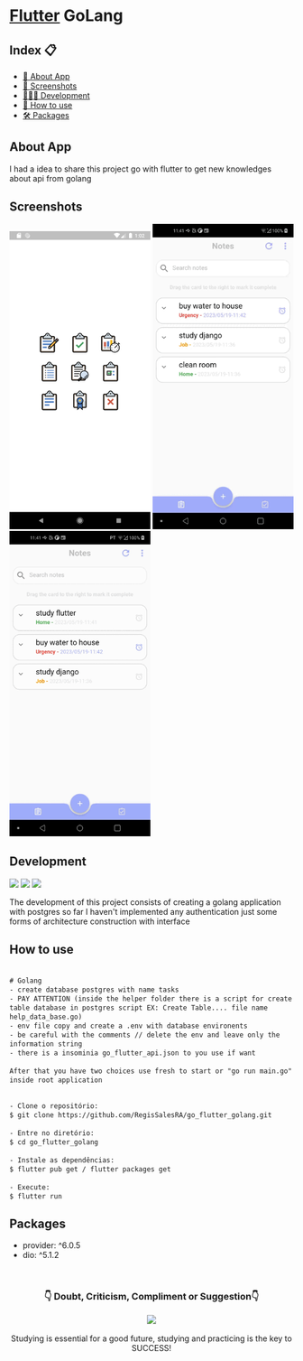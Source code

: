 # [Flutter][] GoLang
[Flutter]: https://docs.flutter.dev/ 


<h2>Index 📋</h2>

   <p>

   - [📖 About App](#About-App)
   - [📱 Screenshots](#Screenshots)
   - [👨🏽‍💻 Development](#Development)
   - [📲 How to use](#How-to-use)
   - [🛠 Packages](#Packages)

   </p>

<h2>About App</h2>

<p>
I had a idea to share this project go with flutter to get new knowledges about api from golang
</p>

<h2>Screenshots</h2>

<img src="https://github.com/RegisSalesRA/Flutter_Hive/blob/master/assets/readme/splash.png" width="250"> <img src="https://github.com/RegisSalesRA/flutter_hive/blob/master/assets/readme/gif1.gif" width="250"> <img src="https://github.com/RegisSalesRA/flutter_hive/blob/master/assets/readme/gif2.gif" width="250"> 

<p>
</p>

<h2>Development</h2>

<img src="https://img.shields.io/badge/Flutter Version-3.3.10-blue"> <img src="https://img.shields.io/badge/Dart Version-2.18.6-blueviolet"> <img src="https://img.shields.io/badge/JDK version-11.0.16-yellowgreen">

<p>
The development of this project consists of creating a golang application with postgres so far I haven't implemented any authentication just some forms of architecture construction with interface
</p>


<h2>How to use</h2>

<p>

```

# Golang
- create database postgres with name tasks
- PAY ATTENTION (inside the helper folder there is a script for create table database in postgres script EX: Create Table.... file name help_data_base.go)
- env file copy and create a .env with database environents
- be careful with the comments // delete the env and leave only the information string
- there is a insominia go_flutter_api.json to you use if want

After that you have two choices use fresh to start or "go run main.go" inside root application
```
</p>
<p>

```

- Clone o repositório:
$ git clone https://github.com/RegisSalesRA/go_flutter_golang.git

- Entre no diretório:
$ cd go_flutter_golang

- Instale as dependências:
$ flutter pub get / flutter packages get

- Execute:
$ flutter run

```

</p>
<p>

<h2>Packages</h2>
<p>

- provider: ^6.0.5
- dio: ^5.1.2

</br>

<p align="center">
<h3 align="center">👇 Doubt, Criticism, Compliment or Suggestion👇</h3> 
  </p>
  <p align="center">
  <a href="https://www.linkedin.com/in/regisrommel/" target="_blank"><img src="https://img.shields.io/badge/-LinkedIn-%230077B5?style=for-the-badge&logo=linkedin&logoColor=white" target="_blank">
  </a> 
</p>
<p align="center">
 Studying is essential for a good future, studying and practicing is the key to SUCCESS!
</p>
